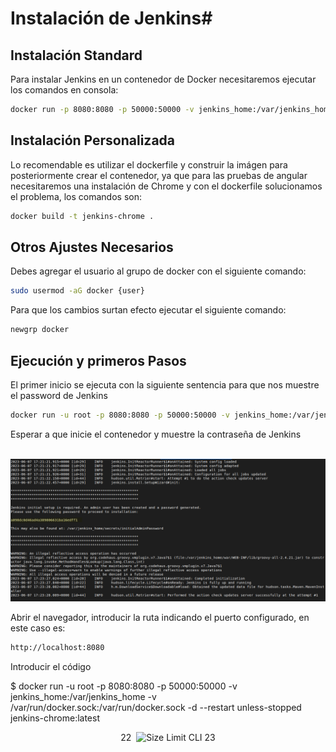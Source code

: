 # Instalación de Jenkins#

## Instalación Standard
Para instalar Jenkins en un contenedor de Docker necesitaremos ejecutar los comandos en consola:

```sh 
docker run -p 8080:8080 -p 50000:50000 -v jenkins_home:/var/jenkins_home jenkins/jenkins:lts-jdk11 
```

## Instalación Personalizada
Lo recomendable es utilizar el dockerfile y construir la imágen para posteriormente crear el contenedor, ya que para las pruebas de angular necesitaremos una instalación de Chrome y con el dockerfile solucionamos el problema, los comandos son:
```sh
docker build -t jenkins-chrome .
```
## Otros Ajustes Necesarios
Debes agregar el usuario al grupo de docker con el siguiente comando: 
```sh 
sudo usermod -aG docker {user} 
```
Para que los cambios surtan efecto ejecutar el siguiente comando:  
```sh 
newgrp docker
```

## Ejecución y primeros Pasos
El primer inicio se ejecuta con la siguiente sentencia para que nos muestre el password de Jenkins
```sh 
docker run -u root -p 8080:8080 -p 50000:50000 -v jenkins_home:/var/jenkins_home -v /var/run/docker.sock:/var/run/docker.sock --restart unless-stopped jenkins-chrome:latest
```
Esperar a que inicie el contenedor y muestre la contraseña de Jenkins
<p align="center">
  <img src="./img/password_inicial.png" alt="Size Limit CLI" width="738">
</p>

Abrir el navegador, introducir la ruta indicando el puerto configurado, en este caso es:
```sh 
http://localhost:8080
```
Introducir el código 

$ docker run -u root -p 8080:8080 -p 50000:50000 -v jenkins_home:/var/jenkins_home -v /var/run/docker.sock:/var/run/docker.sock -d --restart unless-stopped jenkins-chrome:latest


<p align="center">
22
  <img src="./img/example.png" alt="Size Limit CLI" width="738">
23
</p>


